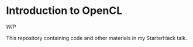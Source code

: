 # Introduction to OpenCL

_WIP_

This repository containing code and other materials in my StarterHack talk.
